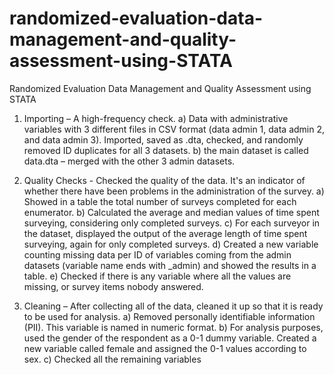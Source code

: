 # randomized-evaluation-data-management-and-quality-assessment-using-STATA
Randomized Evaluation Data Management and Quality Assessment using STATA
1. Importing – A high-frequency check. 
    a) Data with administrative variables with 3 different files in CSV format (data admin 1, data admin 2, and data admin 3). Imported, saved as .dta, checked, and randomly removed ID duplicates for all 3 datasets. 
    b) the main dataset is called data.dta – merged with the other 3 admin datasets.

2. Quality Checks - Checked the quality of the data. It's an indicator of whether there have been problems in the administration of the survey. 
    a) Showed in a table the total number of surveys completed for each enumerator.
    b) Calculated the average and median values of time spent surveying, considering only completed surveys. 
    c) For each surveyor in the dataset, displayed the output of the average length of time spent surveying, again for only completed surveys. 
    d) Created a new variable counting missing data per ID of variables coming from the admin datasets (variable name ends with _admin) and showed the results in a table.
    e) Checked if there is any variable where all the values are missing, or survey items nobody answered.

3. Cleaning – After collecting all of the data, cleaned it up so that it is ready to be used for analysis. 
    a) Removed personally identifiable information (PII). This variable is named in numeric format. 
    b) For analysis purposes, used the gender of the respondent as a 0-1 dummy variable. Created a new variable called female and assigned the 0-1 values according to sex.
    c) Checked all the remaining variables
